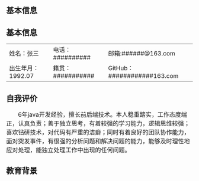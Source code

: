 ## 基本信息

<html>
<body>
<h2> 基本信息</h2>
<table style="width:100%">
		<tr>
				<td>姓名：张三</td>
				<td>电话：########## </td>
				<td>邮箱:######@163.com</td>
		</tr>
		<tr>
				<td>出生年月：1992.07 </td>
				<td>籍贯：########### </td>
				<td>GitHub：############163.com </td>
		</tr>
</table>

<h2>自我评价</h2>

<p style="font-size:16;text-indent:2em; padding:0px; margin:0px; ">
6年java开发经验，擅长前后端技术。本人稳重踏实，工作态度端正，认真负责；善于独立思考，有着较强的学习能力，逻辑思维较强；喜欢钻研技术，对代码有严重的洁癖；同时有着良好的团队协作能力，面对突发事件，有很强的分析问题和解决问题的能力，能够及时理性地应对处理，能独立处理工作中出现的任何问题。
</p>

<h2>教育背景</h2>
<div style="font-size:16">
</div>
</body>
</html>

